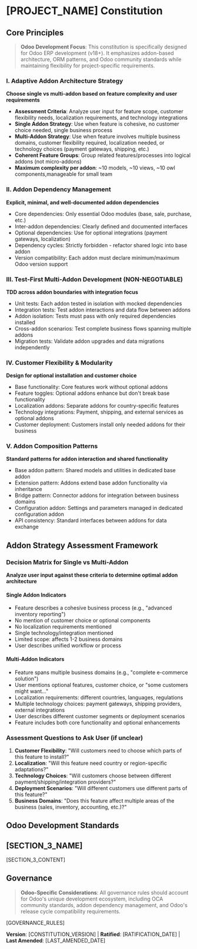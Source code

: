 # [PROJECT_NAME] Constitution
<!-- Example: Odoo ERP Development Constitution, Custom Odoo Addons Constitution, etc. -->

## Core Principles

> **Odoo Development Focus**: This constitution is specifically designed for Odoo ERP development (v18+). It emphasizes addon-based architecture, ORM patterns, and Odoo community standards while maintaining flexibility for project-specific requirements.

### I. Adaptive Addon Architecture Strategy
**Choose single vs multi-addon based on feature complexity and user requirements**
- **Assessment Criteria**: Analyze user input for feature scope, customer flexibility needs, localization requirements, and technology integrations
- **Single Addon Strategy**: Use when feature is cohesive, no customer choice needed, single business process
- **Multi-Addon Strategy**: Use when feature involves multiple business domains, customer flexibility required, localization needed, or technology choices (payment gateways, shipping, etc.)
- **Coherent Feature Groups**: Group related features/processes into logical addons (not micro-addons)
- **Maximum complexity per addon**: ~10 models, ~10 views, ~10 owl components,manageable for small team

### II. Addon Dependency Management
**Explicit, minimal, and well-documented addon dependencies**
- Core dependencies: Only essential Odoo modules (base, sale, purchase, etc.)
- Inter-addon dependencies: Clearly defined and documented interfaces
- Optional dependencies: Use for optional integrations (payment gateways, localization)
- Dependency cycles: Strictly forbidden - refactor shared logic into base addon
- Version compatibility: Each addon must declare minimum/maximum Odoo version support

### III. Test-First Multi-Addon Development (NON-NEGOTIABLE)
**TDD across addon boundaries with integration focus**
- Unit tests: Each addon tested in isolation with mocked dependencies
- Integration tests: Test addon interactions and data flow between addons
- Addon isolation: Tests must pass with only required dependencies installed
- Cross-addon scenarios: Test complete business flows spanning multiple addons
- Migration tests: Validate addon upgrades and data migrations independently

### IV. Customer Flexibility & Modularity
**Design for optional installation and customer choice**
- Base functionality: Core features work without optional addons
- Feature toggles: Optional addons enhance but don't break base functionality
- Localization addons: Separate addons for country-specific features
- Technology integrations: Payment, shipping, and external services as optional addons
- Customer deployment: Customers install only needed addons for their business

### V. Addon Composition Patterns
**Standard patterns for addon interaction and shared functionality**
- Base addon pattern: Shared models and utilities in dedicated base addon
- Extension pattern: Addons extend base addon functionality via inheritance
- Bridge pattern: Connector addons for integration between business domains
- Configuration addon: Settings and parameters managed in dedicated configuration addon
- API consistency: Standard interfaces between addons for data exchange

## Addon Strategy Assessment Framework

### Decision Matrix for Single vs Multi-Addon
**Analyze user input against these criteria to determine optimal addon architecture**

#### Single Addon Indicators
- Feature describes a cohesive business process (e.g., "advanced inventory reporting")
- No mention of customer choice or optional components
- No localization requirements mentioned
- Single technology/integration mentioned
- Limited scope: affects 1-2 business domains
- User describes unified workflow or process

#### Multi-Addon Indicators
- Feature spans multiple business domains (e.g., "complete e-commerce solution")
- User mentions optional features, customer choice, or "some customers might want..."
- Localization requirements: different countries, languages, regulations
- Multiple technology choices: payment gateways, shipping providers, external integrations
- User describes different customer segments or deployment scenarios
- Feature includes both core functionality and optional enhancements

### Assessment Questions to Ask User (if unclear)
1. **Customer Flexibility**: "Will customers need to choose which parts of this feature to install?"
2. **Localization**: "Will this feature need country or region-specific adaptations?"
3. **Technology Choices**: "Will customers choose between different payment/shipping/integration providers?"
4. **Deployment Scenarios**: "Will different customers use different parts of this feature?"
5. **Business Domains**: "Does this feature affect multiple areas of the business (sales, inventory, accounting, etc.)?"

## Odoo Development Standards

## [SECTION_3_NAME]
<!-- Example: Odoo Development Workflow, Review Process, Quality Gates, etc. -->

[SECTION_3_CONTENT]
<!-- Example: Odoo addon review requirements, pylint-odoo testing gates, Odoo staging/production deployment approval process, migration script validation, etc. -->

## Governance
<!-- Example: Constitution supersedes all other Odoo practices; Amendments require documentation, approval, migration plan -->

> **Odoo-Specific Considerations**: All governance rules should account for Odoo's unique development ecosystem, including OCA community standards, addon dependency management, and Odoo's release cycle compatibility requirements.

[GOVERNANCE_RULES]
<!-- Example: All PRs/reviews must verify Odoo compliance and OCA standards; Deviations from standard Odoo patterns must be justified; Use [GUIDANCE_FILE] for runtime Odoo development guidance; Security changes require Odoo-specific review -->

**Version**: [CONSTITUTION_VERSION] | **Ratified**: [RATIFICATION_DATE] | **Last Amended**: [LAST_AMENDED_DATE]
<!-- Example: Version: 1.0.0 | Ratified: 2025-09-22 | Last Amended: 2025-09-22 -->